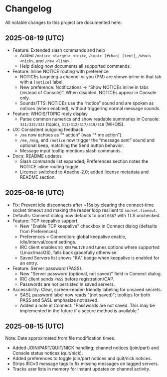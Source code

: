 # Changelog

All notable changes to this project are documented here.

## 2025-08-19 (UTC)

- Feature: Extended slash commands and help
  - Added `/notice <target> <text>`, `/topic [#chan] [text]`, `/whois <nick>`, and `/raw <line>`.
  - Help dialog now documents all supported commands.
- Feature: Inline NOTICE routing with preference
  - NOTICEs targeting a channel or you (PM) are shown inline in that tab with a `[notice]` label.
  - New preference: Notifications → “Show NOTICEs inline in tabs (instead of Console)”. When disabled, NOTICEs appear in Console only.
  - Sounds/TTS: NOTICEs use the “notice” sound and are spoken as notices (when enabled), without triggering normal message sounds.
- Feature: WHOIS/TOPIC reply display
  - Parse common numerics and show readable summaries in Console: `331/332/333` (topic), `311/312/317/319/318` (WHOIS).
- UX: Consistent outgoing feedback
  - `/me` now echoes as “* <your-nick> action” (was “* me action”).
  - `/me`, `/msg`, and `/notice` now trigger the “message sent” sound and optional beep, matching the Send button behavior.
  - Message input tooltip mentions slash commands.
- Docs: README updates
  - Slash commands list expanded; Preferences section notes the NOTICE inline routing toggle.
  - License: switched to Apache-2.0; added license metadata and README section.

## 2025-08-16 (UTC)

- Fix: Prevent idle disconnects after ~15s by clearing the connect-time socket timeout and making the reader loop resilient to `socket.timeout`.
- Defaults: Connect dialog now defaults to port `6667` with TLS unchecked.
- Feature: TCP keepalive support.
  - New "Enable TCP keepalive" checkbox in Connect dialog (defaults from Preferences).
  - Preferences > Connection: global keepalive enable, idle/interval/count settings.
  - IRC client enables `SO_KEEPALIVE` and tunes options where supported (Linux/macOS), falls back gracefully otherwise.
  - Saved Servers list shows "KA" badge when keepalive is enabled for an entry.
- Feature: Server password (PASS).
  - New "Server password (optional, not saved)" field in Connect dialog.
  - IRC client sends `PASS` before registration/CAP.
  - Passwords are not persisted in saved servers.
- Accessibility: Clear, screen-reader-friendly labeling for unsaved secrets.
  - SASL password label now reads "(not saved)"; tooltips for both PASS and SASL emphasize not saved.
  - Added a note in Connect: "Passwords are not saved. This may be implemented in the future if a secure method is available."

## 2025-08-15 (UTC)

Note: Date approximated from file modification times.

- Added JOIN/PART/QUIT/NICK handling; channel notices (join/part) and Console status notices (quit/nick).
- Added preferences to toggle join/part notices and quit/nick notices.
- Strips IRCv3 message tags to fix missing messages on tagged servers.
- Tracks user lists in memory for instant updates on channel activity.
